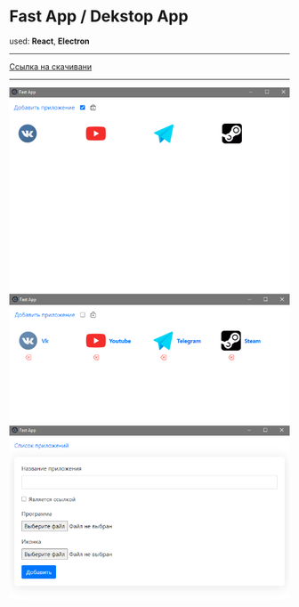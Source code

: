 # Fast App / Dekstop App
used: **React**, **Electron**  
____
[Ссылка на скачивани](https://drive.google.com/file/d/135v0Zuq5fV64PnMwLqzwXKBwooQmjTwe/view?usp=sharing)
____
![](app-1.PNG)
![](app-2.PNG)
![](app-3.PNG)
